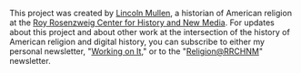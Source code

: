 This project was created by [Lincoln Mullen](https://lincolnmullen.com), a historian of American religion at the [Roy Rosenzweig Center for History and New Media](https://rrchnm.org). For updates about this project and about other work at the intersection of the history of American religion and digital history, you can subscribe to either my personal newsletter, "[Working on It](https://buttondown.email/lmullen)," or to the "[Religion@RRCHNM](https://us14.campaign-archive.com/home/?u=36898c6824a31b8e1d4434a55&id=18c732c256)" newsletter.
